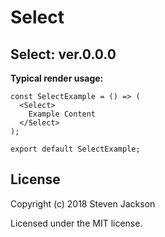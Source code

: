 Select
================
Select: ver.0.0.0 
---
**Typical render usage:**

```
const SelectExample = () => (
  <Select>
    Example Content
  </Select>
);

export default SelectExample;
```

## License
Copyright (c) 2018 Steven Jackson

Licensed under the MIT license.
